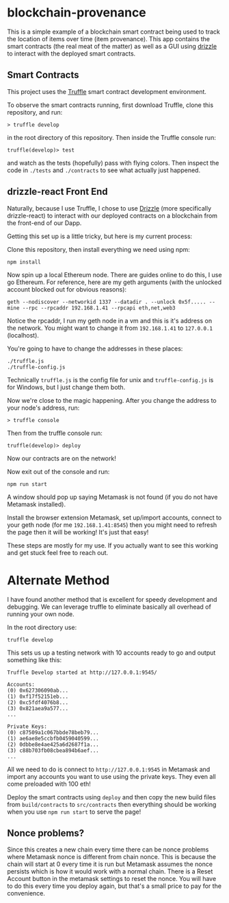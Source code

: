 # blockchain-provenance
This is a simple example of a blockchain smart contract being used to track the location of items over time (item provenance). This app contains the smart contracts (the real meat of the matter) as well as a GUI using [drizzle](https://github.com/trufflesuite/drizzle) to interact with the deployed smart contracts.





## Smart Contracts
This project uses the [Truffle](https://truffleframework.com/docs/truffle/overview) smart contract development environment.

To observe the smart contracts running, first download Truffle, clone this repository, and run:
```
> truffle develop
```
in the root directory of this repository. Then inside the Truffle console run:
```
truffle(develop)> test
```
and watch as the tests (hopefully) pass with flying colors. Then inspect the code in `./tests` and `./contracts` to see what actually just happened. 





## drizzle-react Front End
Naturally, because I use Truffle, I chose to use [Drizzle](https://truffleframework.com/docs/drizzle/overview) (more specifically drizzle-react) to interact with our deployed contracts on a blockchain from the front-end of our Dapp.

Getting this set up is a little tricky, but here is my current process:

Clone this repository, then install everything we need using npm:
```
npm install
```
Now spin up a local Ethereum node. There are guides online to do this, I use go Ethereum. For reference, here are my geth arguments (with the unlocked account blocked out for obvious reasons):
```
geth --nodiscover --networkid 1337 --datadir . --unlock 0x5f..... --mine --rpc --rpcaddr 192.168.1.41 --rpcapi eth,net,web3
```

Notice the rpcaddr, I run my geth node in a vm and this is it's address on the network. You might want to change it from `192.168.1.41` to `127.0.0.1` (localhost).

You're going to have to change the addresses in these places:
```
./truffle.js
./truffle-config.js
```
Technically `truffle.js` is the config file for unix and `truffle-config.js` is for Windows, but I just change them both.

Now we're close to the magic happening. After you change the address to your node's address, run:
```
> truffle console
```
Then from the truffle console run:
```
truffle(develop)> deploy
```
Now our contracts are on the network!

Now exit out of the console and run:
```
npm run start
```
A window should pop up saying Metamask is not found (if you do not have Metamask installed).

Install the browser extension Metamask, set up/import accounts, connect to your geth node (for me `192.168.1.41:8545`) then you might need to refresh the page then it will be working! It's just that easy!

These steps are mostly for my use. If you actually want to see this working and get stuck feel free to reach out.


# Alternate Method
I have found another method that is excellent for speedy development and debugging. We can leverage truffle to eliminate basically all overhead of running your own node.

In the root directory use:
```
truffle develop
```

This sets us up a testing network with 10 accounts ready to go and output something like this:
```
Truffle Develop started at http://127.0.0.1:9545/

Accounts:
(0) 0x627306090ab...
(1) 0xf17f52151eb...
(2) 0xc5fdf4076b8...
(3) 0x821aea9a577...
...

Private Keys:
(0) c87509a1c067bbde78beb79...
(1) ae6ae8e5ccbfb0459040599...
(2) 0dbbe8e4ae425a6d2687f1a...
(3) c88b703fb08cbea894b6aef...
...
```

All we need to do is connect to `http://127.0.0.1:9545` in Metamask and import any accounts you want to use using the private keys. They even all come preloaded with 100 eth!

Deploy the smart contracts using `deploy` and then copy the new build files from `build/contracts` to `src/contracts` then everything should be working when you use `npm run start` to serve the page!

## Nonce problems?
Since this creates a new chain every time there can be nonce problems where Metamask nonce is different from chain nonce. This is because the chain will start at 0 every time it is run but Metamask assumes the nonce persists which is how it would work with a normal chain. There is a Reset Account button in the metamask settings to reset the nonce. You will have to do this every time you deploy again, but that's a small price to pay for the convenience.








